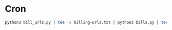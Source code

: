 # Cron

```bash
python3 bill_urls.py | tee -a billing-urls.txt | python3 bills.py | tee -a bills.txt
```